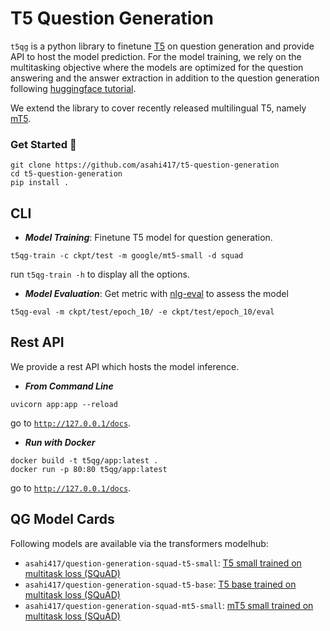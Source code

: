 # T5 Question Generation
`t5qg` is a python library to finetune [T5](https://arxiv.org/pdf/1910.10683.pdf) on question generation and provide API to host the model prediction.
For the model training, we rely on the multitasking objective where the models are optimized 
for the question answering and the answer extraction in addition to the question generation
following [huggingface tutorial](https://github.com/patil-suraj/question_generation).

We extend the library to cover recently released multilingual T5, namely [mT5](https://arxiv.org/pdf/2010.11934.pdf).

### Get Started 🚀
```shell
git clone https://github.com/asahi417/t5-question-generation
cd t5-question-generation
pip install .
```

## CLI
- ***Model Training***: Finetune T5 model for question generation.
```shell
t5qg-train -c ckpt/test -m google/mt5-small -d squad
```
run `t5qg-train -h` to display all the options.

- ***Model Evaluation***: Get metric with [nlg-eval](https://github.com/Maluuba/nlg-eval) to assess the model
```shell
t5qg-eval -m ckpt/test/epoch_10/ -e ckpt/test/epoch_10/eval
```

## Rest API
We provide a rest API which hosts the model inference.
- ***From Command Line***
```shell
uvicorn app:app --reload
```
go to [`http://127.0.0.1/docs`](http://127.0.0.1/docs).

- ***Run with Docker***
```shell
docker build -t t5qg/app:latest .
docker run -p 80:80 t5qg/app:latest
```
go to [`http://127.0.0.1/docs`](http://127.0.0.1/docs).

## QG Model Cards
Following models are available via the transformers modelhub:
- `asahi417/question-generation-squad-t5-small`: [T5 small trained on multitask loss (SQuAD)](https://huggingface.co/asahi417/question-generation-squad-t5-small)
- `asahi417/question-generation-squad-t5-base`: [T5 base trained on multitask loss (SQuAD)](https://huggingface.co/asahi417/question-generation-squad-t5-base)
- `asahi417/question-generation-squad-mt5-small`: [mT5 small trained on multitask loss (SQuAD)](https://huggingface.co/asahi417/question-generation-squad-mt5-small)
